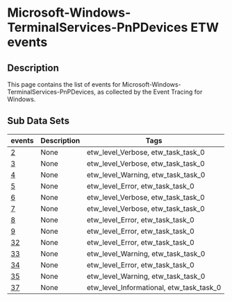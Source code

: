 # Microsoft-Windows-TerminalServices-PnPDevices ETW events

## Description
This page contains the list of events for Microsoft-Windows-TerminalServices-PnPDevices, as collected by the Event Tracing for Windows.

## Sub Data Sets
|events|Description|Tags|
|---|---|---|
|[2](events/event-2.md)|None|etw_level_Verbose, etw_task_task_0|
|[3](events/event-3.md)|None|etw_level_Verbose, etw_task_task_0|
|[4](events/event-4.md)|None|etw_level_Warning, etw_task_task_0|
|[5](events/event-5.md)|None|etw_level_Error, etw_task_task_0|
|[6](events/event-6.md)|None|etw_level_Verbose, etw_task_task_0|
|[7](events/event-7.md)|None|etw_level_Verbose, etw_task_task_0|
|[8](events/event-8.md)|None|etw_level_Error, etw_task_task_0|
|[9](events/event-9.md)|None|etw_level_Error, etw_task_task_0|
|[32](events/event-32.md)|None|etw_level_Error, etw_task_task_0|
|[33](events/event-33.md)|None|etw_level_Warning, etw_task_task_0|
|[34](events/event-34.md)|None|etw_level_Error, etw_task_task_0|
|[35](events/event-35.md)|None|etw_level_Warning, etw_task_task_0|
|[37](events/event-37.md)|None|etw_level_Informational, etw_task_task_0|
